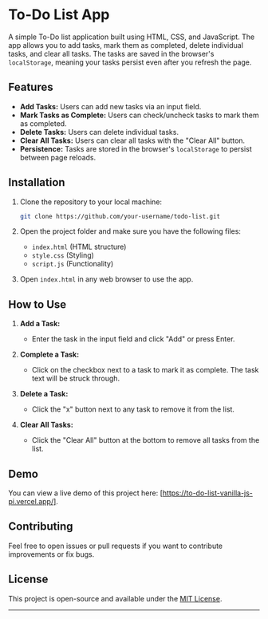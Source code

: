 
# To-Do List App

A simple To-Do list application built using HTML, CSS, and JavaScript. The app allows you to add tasks, mark them as completed, delete individual tasks, and clear all tasks. The tasks are saved in the browser's `localStorage`, meaning your tasks persist even after you refresh the page.

## Features

- **Add Tasks:** Users can add new tasks via an input field.
- **Mark Tasks as Complete:** Users can check/uncheck tasks to mark them as completed.
- **Delete Tasks:** Users can delete individual tasks.
- **Clear All Tasks:** Users can clear all tasks with the "Clear All" button.
- **Persistence:** Tasks are stored in the browser's `localStorage` to persist between page reloads.

## Installation

1. Clone the repository to your local machine:

   ```bash
   git clone https://github.com/your-username/todo-list.git
   ```

2. Open the project folder and make sure you have the following files:

   * `index.html` (HTML structure)
   * `style.css` (Styling)
   * `script.js` (Functionality)

3. Open `index.html` in any web browser to use the app.

## How to Use

1. **Add a Task:**

   * Enter the task in the input field and click "Add" or press Enter.

2. **Complete a Task:**

   * Click on the checkbox next to a task to mark it as complete. The task text will be struck through.

3. **Delete a Task:**

   * Click the "x" button next to any task to remove it from the list.

4. **Clear All Tasks:**

   * Click the "Clear All" button at the bottom to remove all tasks from the list.



## Demo

You can view a live demo of this project here: [https://to-do-list-vanilla-js-pi.vercel.app/].

## Contributing

Feel free to open issues or pull requests if you want to contribute improvements or fix bugs.

## License

This project is open-source and available under the [MIT License](LICENSE).

---

